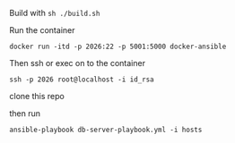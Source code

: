 Build with `sh ./build.sh`

Run the container 

`docker run -itd -p 2026:22 -p 5001:5000 docker-ansible`

Then ssh or exec on to the container

`ssh -p 2026 root@localhost -i id_rsa`

clone this repo

then run

`ansible-playbook db-server-playbook.yml -i hosts`
